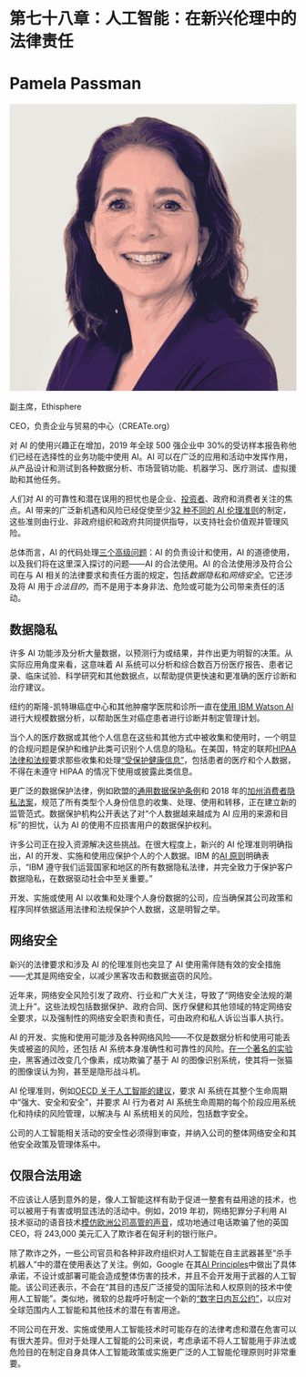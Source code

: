 # 第七十八章：人工智能：在新兴伦理中的法律责任

# Pamela Passman

![](img/Pamela_Passman.png)

副主席，Ethisphere

CEO，负责企业与贸易的中心（CREATe.org）

对 AI 的使用兴趣正在增加，2019 年全球 500 强企业中 30%的受访样本报告称他们已经在选择性的业务功能中使用 AI。AI 可以在广泛的应用和活动中发挥作用，从产品设计和测试到各种数据分析、市场营销功能、机器学习、医疗测试、虚拟援助和其他任务。

人们对 AI 的可靠性和潜在误用的担忧也是企业、[投资者](https://oreil.ly/JxvO-)、政府和消费者关注的焦点。AI 带来的广泛新机遇和风险已经促使至少[32 种不同的 AI 伦理准则](https://oreil.ly/4PwWR)的制定，这些准则由行业、非政府组织和政府共同提供指导，以支持社会价值观并管理风险。

总体而言，AI 的代码处理[三个高级问题](https://oreil.ly/FMsMO)：AI 的负责设计和使用，AI 的道德使用，以及我们将在这里深入探讨的问题——AI 的合法使用。AI 的合法使用涉及符合公司在与 AI 相关的法律要求和责任方面的规定，包括*数据隐私*和*网络安全*。它还涉及将 AI 用于*合法目的*，而不是用于本身非法、危险或可能为公司带来责任的活动。

## 数据隐私

许多 AI 功能涉及分析大量数据，以预测行为或结果，并作出更为明智的决策。从实际应用角度来看，这意味着 AI 系统可以分析和综合数百万份医疗报告、患者记录、临床试验、科学研究和其他数据点，以帮助提供更快速和更准确的医疗诊断和治疗建议。

纽约的斯隆-凯特琳癌症中心和其他肿瘤学医院和诊所一直在[使用 IBM Watson AI](https://oreil.ly/oPdji)进行大规模数据分析，以帮助医生对癌症患者进行诊断并制定管理计划。

当个人的医疗数据或其他个人信息在这些和其他方式中被收集和使用时，一个明显的合规问题是保护和维护此类可识别个人信息的隐私。在美国，特定的联邦[HIPAA 法律和法规](https://oreil.ly/YjY0d)要求那些收集和处理[“受保护健康信息”](https://oreil.ly/-hu7x)，包括患者的医疗和个人数据，不得在未遵守 HIPAA 的情况下使用或披露此类信息。

更广泛的数据保护法律，例如欧盟的[通用数据保护条例](https://oreil.ly/29sdy)和 2018 年的[加州消费者隐私法案](https://oreil.ly/l_qPQ)，规范了所有类型个人身份信息的收集、处理、使用和转移，正在建立新的监管范式。数据保护机构公开表达了对“个人数据越来越成为 AI 应用的来源和目标”的担忧，认为 AI 的使用不应损害用户的数据保护权利。

许多公司正在投入资源解决这些挑战。在很大程度上，新兴的 AI 伦理准则明确指出，AI 的开发、实施和使用应保护个人的个人数据。IBM 的[AI 原则](https://oreil.ly/f5q-n)明确表示，“IBM 遵守我们运营国家和地区的所有数据隐私法律，并完全致力于保护客户数据隐私，在数据驱动社会中至关重要。”

开发、实施或使用 AI 以收集和处理个人身份数据的公司，应当确保其公司政策和程序同样依据适用法律和法规保护个人数据，这是明智之举。

## 网络安全

新兴的法律要求和涉及 AI 的伦理准则也突显了 AI 使用需伴随有效的安全措施——尤其是网络安全，以减少黑客攻击和数据盗窃的风险。

近年来，网络安全风险引发了政府、行业和广大关注，导致了“网络安全法规的潮流上升”。这些法规包括数据保护、政府合同、医疗保健和其他领域的特定网络安全要求，以及强制性的网络安全职责和责任，可由政府和私人诉讼当事人执行。

AI 的开发、实施和使用可能涉及各种网络风险——不仅是数据分析和使用可能丢失或被盗的风险，还包括 AI 系统本身准确性和可靠性的风险。[在一个著名的实验中](https://oreil.ly/mdwjS)，黑客通过改变几个像素，成功欺骗了基于 AI 的图像识别系统，使其将一张猫的图像误认为狗，甚至是隐形战斗机。

AI 伦理准则，例如[OECD 关于人工智能的建议](https://oreil.ly/sItzf)，要求 AI 系统在其整个生命周期中“强大、安全和安全”，并要求 AI 行为者对 AI 系统生命周期的每个阶段应用系统化和持续的风险管理，以解决与 AI 系统相关的风险，包括数字安全。

公司的人工智能相关活动的安全性必须得到审查，并纳入公司的整体网络安全和其他安全政策及管理体系中。

## 仅限合法用途

不应该让人感到意外的是，像人工智能这样有助于促进一整套有益用途的技术，也可以被用于有害或明显违法的活动中。例如，2019 年初，网络犯罪分子利用 AI 技术驱动的语音技术[模仿欧洲公司高管的声音](https://oreil.ly/ID2yU)，成功地通过电话欺骗了他的英国 CEO，将 243,000 美元汇入了欺诈者在匈牙利的银行账户。

除了欺诈之外，一些公司官员和各种非政府组织对人工智能在自主武器甚至“杀手机器人”中的潜在使用表达了关注。例如，Google 在其[AI Principles](https://oreil.ly/HHBAM)中做出了具体承诺，不设计或部署可能会造成整体伤害的技术，并且不会开发用于武器的人工智能。该公司还表示，不会在“其目的违反广泛接受的国际法和人权原则的技术中使用人工智能”。类似地，微软的总裁呼吁制定一个新的[“数字日内瓦公约”](https://oreil.ly/6xUqn)，以应对全球范围内人工智能和其他技术的潜在有害用途。

不同公司在开发、实施或使用人工智能技术时可能存在的法律考虑和潜在危害可以有很大差异。但对于处理人工智能的公司来说，考虑承诺不将人工智能用于非法或危险目的在制定自身具体人工智能政策或实施更广泛的人工智能伦理原则时非常重要。
